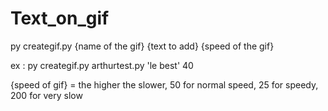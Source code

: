 # Text_on_gif

py creategif.py {name of the gif} {text to add} {speed of the gif}

ex : py creategif.py arthurtest.py 'le best' 40

{speed of gif} = the higher the slower, 50 for normal speed, 25 for speedy, 200 for very slow
